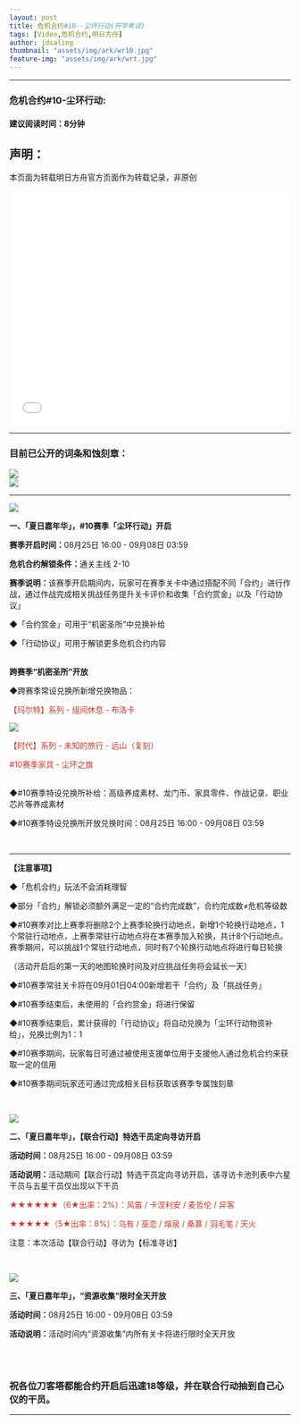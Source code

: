 ```yaml
---
layout: post
title: 危机合约#10--尘环行动(开学考试)
tags: [Video,危机合约,明日方舟]
author: jdsaling
thumbnail: "assets/img/ark/wr10.jpg"
feature-img: "assets/img/ark/wrt.jpg"
---
```


---
### 危机合约#10-尘环行动:
#### 建议阅读时间：8分钟  

## 声明：
本页面为转载明日方舟官方页面作为转载记录，非原创  

<iframe src="//player.bilibili.com/player.html?aid=429631073&bvid=BV14G411b7VF&cid=808398201&page=2" scrolling="no" border="0" height=420 width='100%' frameborder="no" framespacing="0" allowfullscreen="true"> </iframe>

---

### 目前已公开的词条和蚀刻章：  
<img src="https://lingasdj.github.io/Ling-Blog/assets/img/ark/wrn2tag.jpg"><br>
<img src="https://lingasdj.github.io/Ling-Blog/assets/img/ark/wrnskz2.jpg">

---

<div class="media-wrap image-wrap"><img class="media-wrap image-wrap" src="https://ak.hycdn.cn/announce/images/20220803/1faca1eec019190ba089d581ed0c2c32"></div><p><strong>一、「夏日嘉年华」，#10赛季「尘环行动」开启</strong></p><p><strong>赛季开启时间：</strong>08月25日 16:00 - 09月08日 03:59</p><p><strong>危机合约解锁条件：</strong>通关主线 2-10</p><p><strong>赛季说明：</strong>该赛季开启期间内，玩家可在赛季关卡中通过搭配不同「合约」进行作战，通过作战完成相关挑战任务提升关卡评价和收集「合约赏金」以及「行动协议」</p><p>◆「合约赏金」可用于“机密圣所”中兑换补给</p><p>◆「行动协议」可用于解锁更多危机合约内容</p><p><br><strong>跨赛季“机密圣所”开放</strong></p><p>◆跨赛季常设兑换所新增兑换物品：</p><p><span style="color:#c0392b">【玛尔特】系列 - 组间休息 - 布洛卡</span></p><img src="https://lingasdj.github.io/Ling-Blog/assets/img/ark/wrt.jpg"><p><span style="color:#c0392b">【时代】系列 - 未知的旅行 - 远山（复刻）</span></p><p><span style="color:#c0392b">#10赛季家具 - 尘环之旗</span></p><p><br>◆#10赛季特设兑换所补给：高级养成素材、龙门币、家具零件、作战记录、职业芯片等养成素材</p><p>◆#10赛季特设兑换所开放兑换时间：08月25日 16:00 - 09月08日 03:59</p><p><br>

---

<strong>【注意事项】</strong></p><p>◆「危机合约」玩法不会消耗理智</p><p>◆部分「合约」解锁必须额外满足一定的“合约完成数”，合约完成数≠危机等级数</p><p>◆#10赛季对比上赛季将删除2个上赛季轮换行动地点，新增1个轮换行动地点，1个常驻行动地点，上赛季常驻行动地点将在本赛季加入轮换，共计8个行动地点。赛季期间，可以挑战1个常驻行动地点，同时有7个轮换行动地点将进行每日轮换</p><p>（活动开启后的第一天的地图轮换时间及对应挑战任务将会延长一天）</p><p>◆#10赛季常驻关卡将在09月01日04:00新增若干「合约」及「挑战任务」</p><p>◆#10赛季结束后，未使用的「合约赏金」将进行保留</p><p>◆#10赛季结束后，累计获得的「行动协议」将自动兑换为「尘环行动物资补给」，兑换比例为1：1</p><p>◆#10赛季期间，玩家每日可通过被使用支援单位用于支援他人通过危机合约来获取一定的信用</p><p>◆#10赛季期间玩家还可通过完成相关目标获取该赛季专属蚀刻章</p><p><br></p><div class="media-wrap image-wrap"><img class="media-wrap image-wrap" src="https://ak.hycdn.cn/announce/images/20220803/3483c66e10b5f4ec69aca6afad5164ad.jpg"></div><p><strong>二、「夏日嘉年华」，【联合行动】特选干员定向寻访开启</strong></p><p><strong>活动时间：</strong>08月25日 16:00 - 09月08日 03:59</p><p><strong>活动说明：</strong>活动期间【联合行动】特选干员定向寻访开启，该寻访卡池列表中六星干员与五星干员仅出现以下干员</p><p><span style="color:#c0392b">★★★★★★（6★出率：2%）：风笛 / 卡涅利安 / 麦哲伦 / 异客  </span></p><p><span style="color:#c0392b">★★★★★（5★出率：8%）：乌有 / 巫恋 / 熔泉 / 桑葚 / 羽毛笔 / 天火 </span></p><p>注意：本次活动【联合行动】寻访为【标准寻访】</p><p><br></p><div class="media-wrap image-wrap"><img class="media-wrap image-wrap" src="https://ak.hycdn.cn/announce/images/20220803/dd8066cd27cce21f03a43b05ea53c0b9.jpg"></div><p><strong>三、「夏日嘉年华」，“资源收集”限时全天开放</strong></p><p><strong>活动时间：</strong>08月25日 16:00 - 09月08日 03:59</p><p><strong>活动说明：</strong>活动时间内“资源收集”内所有关卡将进行限时全天开放</p><p><br><br>

### 祝各位刀客塔都能合约开启后迅速18等级，并在联合行动抽到自己心仪的干员。
---